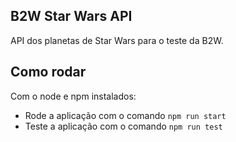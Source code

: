 ## B2W Star Wars API

API dos planetas de Star Wars para o teste da B2W.

## Como rodar

Com o node e npm instalados:

- Rode a aplicação com o comando `npm run start`
- Teste a aplicação com o comando `npm run test`